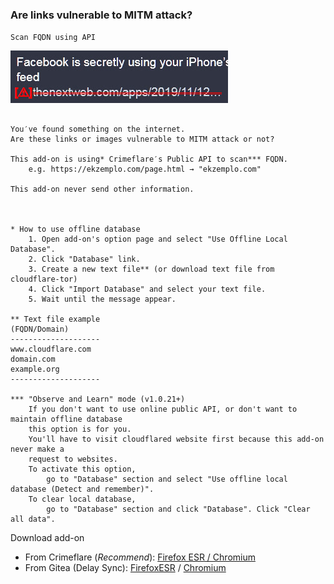 ### Are links vulnerable to MITM attack?

`Scan FQDN using API`

![](../image/ismmpreview.jpg)


```

You′ve found something on the internet.
Are these links or images vulnerable to MITM attack or not?
 
This add-on is using* Crimeflare′s Public API to scan*** FQDN.
	e.g. https://ekzemplo.com/page.html → "ekzemplo.com"

This add-on never send other information.



* How to use offline database
	1. Open add-on's option page and select "Use Offline Local Database".
	2. Click "Database" link.
	3. Create a new text file** (or download text file from cloudflare-tor)
	4. Click "Import Database" and select your text file.
	5. Wait until the message appear.

** Text file example
(FQDN/Domain)
--------------------
www.cloudflare.com
domain.com
example.org
--------------------

*** "Observe and Learn" mode (v1.0.21+)
	If you don't want to use online public API, or don't want to maintain offline database
	this option is for you.
	You'll have to visit cloudflared website first because this add-on never make a
	request to websites.
	To activate this option,
		go to "Database" section and select "Use offline local database (Detect and remember)".
	To clear local database,
		go to "Database" section and click "Database". Click "Clear all data".

```
 

Download add-on
- From Crimeflare (_Recommend_): [Firefox ESR / Chromium](https://crimeflare.wodferndripvpe6ib4uz4rtngrnzichnirgn7t5x64gxcyroopbhsuqd.onion/)
- From Gitea (Delay Sync): [FirefoxESR](../addons/releases/ismm.xpi) / [Chromium](../addons/releases/ismm.crx)
